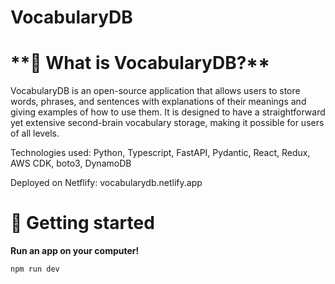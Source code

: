# VocabularyDB

# \***\*🎯 What is VocabularyDB?\*\***

VocabularyDB is an open-source application that allows users to store words, phrases, and sentences with explanations of their meanings and giving examples of how to use them. It is designed to have a straightforward yet extensive second-brain vocabulary storage, making it possible for users of all levels.

Technologies used: Python, Typescript, FastAPI, Pydantic, React, Redux, AWS CDK, boto3, DynamoDB

Deployed on Netflify: vocabularydb.netlify.app

# 🚀 Getting started

**Run an app on your computer!**

```bash
npm run dev
```
